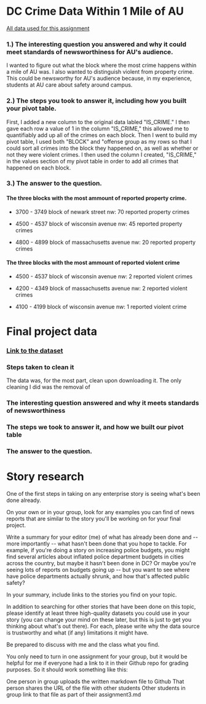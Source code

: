 # DC Crime Data Within 1 Mile of AU

[All data used for this assignment](https://github.com/shmcminn/au-datajour-fall25/blob/master/class3/dc-crimes-AU-mile.csv)

### 1.) The interesting question you answered and why it could meet standards of newsworthiness for AU's audience.

I wanted to figure out what the block where the most crime happens within a mile of AU was. I also wanted to distinguish violent from property crime. This could be newsworthy for AU's audience because, in my experience, students at AU care about safety around campus.

### 2.) The steps you took to answer it, including how you built your pivot table.

First, I added a new column to the original data labled "IS_CRIME." I then gave each row a value of 1 in the column "IS_CRIME," this allowed me to quantifiably add up all of the crimes on each block.
Then I went to build my pivot table, I used both "BLOCK" and "offense group as my rows so that I could sort all crimes into the block they happened on, as well as whether or not they were violent crimes.
I then used the column I created, "IS_CRIME," in the values section of my pivot table in order to add all crimes that happened on each block.

### 3.) The answer to the question.

#### The three blocks with the most ammount of reported property crime.

* 3700 - 3749 block of newark street nw: 70 reported property crimes

* 4500 - 4537 block of wisconsin avenue nw: 45 reported property crimes

* 4800 - 4899 block of massachusetts avenue nw: 20 reported property crimes

#### The three blocks with the most ammount of reported violent crime

* 4500 - 4537 block of wisconsin avenue nw: 2 reported violent crimes

* 4200 - 4349 block of massachusetts avenue nw: 2 reported violent crimes

* 4100 - 4199 block of wisconsin avenue nw: 1 reported violent crime




# Final project data

### [Link to the dataset](https://crimecards.dc.gov/)

### Steps taken to clean it
The data was, for the most part, clean upon downloading it. The only cleaning I did was the removal of 

### The interesting question answered and why it meets standards of newsworthiness

### The steps we took to answer it, and how we built our pivot table

### The answer to the question.



# Story research 
One of the first steps in taking on any enterprise story is seeing what's been done already.

On your own or in your group, look for any examples you can find of news reports that are similar to the story you'll be working on for your final project.

Write a summary for your editor (me) of what has already been done and -- more importantly -- what hasn't been done that you hope to tackle. For example, if you're doing a story on increasing police budgets, you might find several articles about inflated police department budgets in cities across the country, but maybe it hasn't been done in DC? Or maybe you're seeing lots of reports on budgets going up -- but you want to see where have police departments actually shrunk, and how that's affected public safety?

In your summary, include links to the stories you find on your topic.

In addition to searching for other stories that have been done on this topic, please identify at least three high-quality datasets you could use in your story (you can change your mind on these later, but this is just to get you thinking about what's out there). For each, please write why the data source is trustworthy and what (if any) limitations it might have.

Be prepared to discuss with me and the class what you find.

You only need to turn in one assignment for your group, but it would be helpful for me if everyone had a link to it in their Github repo for grading purposes. So it should work something like this:

One person in group uploads the written markdown file to Github
That person shares the URL of the file with other students
Other students in group link to that file as part of their assignment3.md

